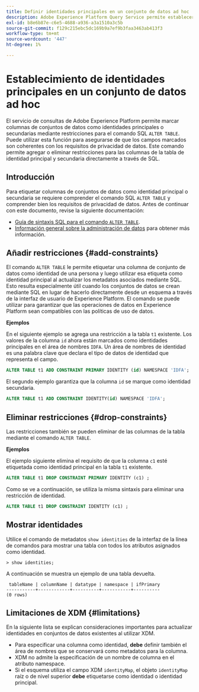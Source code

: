 ```yaml
---
title: Definir identidades principales en un conjunto de datos ad hoc
description: Adobe Experience Platform Query Service permite establecer una identidad o una identidad principal para los campos de conjuntos de datos de esquemas ad hoc directamente mediante el comando SQL ALTER TABLE. El documento explica cómo utilizar el comando ALTER TABLE para establecer una identidad principal o secundaria.
exl-id: b8e6b87e-c6e5-4688-a936-a3a1510a3c5b
source-git-commit: f129c215ebc5dc169b9a7ef9b3faa3463ab413f3
workflow-type: tm+mt
source-wordcount: '447'
ht-degree: 1%

---
```


# Establecimiento de identidades principales en un conjunto de datos ad hoc

El servicio de consultas de Adobe Experience Platform permite marcar columnas de conjuntos de datos como identidades principales o secundarias mediante restricciones para el comando SQL `ALTER TABLE`. Puede utilizar esta función para asegurarse de que los campos marcados son coherentes con los requisitos de privacidad de datos. Este comando permite agregar o eliminar restricciones para las columnas de la tabla de identidad principal y secundaria directamente a través de SQL.

## Introducción

Para etiquetar columnas de conjuntos de datos como identidad principal o secundaria se requiere comprender el comando SQL `ALTER TABLE` y comprender bien los requisitos de privacidad de datos. Antes de continuar con este documento, revise la siguiente documentación:

* [Guía de sintaxis SQL para el comando `ALTER TABLE`](../sql/syntax.md).
* [Información general sobre la administración de datos](../../data-governance/home.md) para obtener más información.

## Añadir restricciones {#add-constraints}

El comando `ALTER TABLE` le permite etiquetar una columna de conjunto de datos como identidad de una persona y luego utilizar esa etiqueta como identidad principal al actualizar los metadatos asociados mediante SQL. Esto resulta especialmente útil cuando los conjuntos de datos se crean mediante SQL en lugar de hacerlo directamente desde un esquema a través de la interfaz de usuario de Experience Platform. El comando se puede utilizar para garantizar que las operaciones de datos en Experience Platform sean compatibles con las políticas de uso de datos.

**Ejemplos**

En el siguiente ejemplo se agrega una restricción a la tabla `t1` existente. Los valores de la columna `id` ahora están marcados como identidades principales en el área de nombres `IDFA`. Un área de nombres de identidad es una palabra clave que declara el tipo de datos de identidad que representa el campo.

```sql
ALTER TABLE t1 ADD CONSTRAINT PRIMARY IDENTITY (id) NAMESPACE 'IDFA';
```

El segundo ejemplo garantiza que la columna `id` se marque como identidad secundaria.

```sql
ALTER TABLE t1 ADD CONSTRAINT IDENTITY(id) NAMESPACE 'IDFA';
```

## Eliminar restricciones {#drop-constraints}

Las restricciones también se pueden eliminar de las columnas de la tabla mediante el comando `ALTER TABLE`.

**Ejemplos**

El ejemplo siguiente elimina el requisito de que la columna `c1` esté etiquetada como identidad principal en la tabla `t1` existente.

```sql
ALTER TABLE t1 DROP CONSTRAINT PRIMARY IDENTITY (c1) ;
```

Como se ve a continuación, se utiliza la misma sintaxis para eliminar una restricción de identidad.

```sql
ALTER TABLE t1 DROP CONSTRAINT IDENTITY (c1) ;
```

## Mostrar identidades

Utilice el comando de metadatos `show identities` de la interfaz de la línea de comandos para mostrar una tabla con todos los atributos asignados como identidad.

```shell
> show identities;
```

A continuación se muestra un ejemplo de una tabla devuelta.

```console
 tableName | columnName | datatype | namespace | ifPrimary
-----------+------------+----------+-----------+----------
(0 rows)
```

## Limitaciones de XDM {#limitations}

En la siguiente lista se explican consideraciones importantes para actualizar identidades en conjuntos de datos existentes al utilizar XDM.

* Para especificar una columna como identidad, **debe** definir también el área de nombres que se conservará como metadatos para la columna.
* XDM no admite la especificación de un nombre de columna en el atributo namespace.
* Si el esquema utiliza el campo XDM `identityMap`, el objeto `identityMap` raíz o de nivel superior **debe** etiquetarse como identidad o identidad principal.
